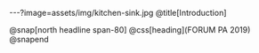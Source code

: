 ---?image=assets/img/kitchen-sink.jpg
@title[Introduction]

@snap[north headline span-80]
@css[heading](FORUM PA 2019)
@snapend
